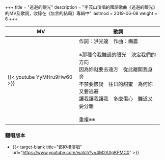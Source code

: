 +++
title = "逃避的眼光"
description = "李茂山演唱的國語歌曲《逃避的眼光》的MV及歌詞，收錄在《無言的結局》專輯中"
lastmod = 2019-06-08
weight = 6
+++

MV  | 歌詞  
--------------|-------
{{< youtube YyMHru9Hw60 >}}|作詞：洪光達　作曲：梅農<br/><br/>※那種令我難過的眼光　決定我們的方向<br/>因為妳就要去遠方　從此離開我身旁<br/>不禁要懷疑　往日的甜蜜　為何妳又要逃避<br/>讓我讓我讓我　多麼傷心　難道又要分離<br/><br/>重複※※

### 翻唱版本

* {{< target-blank title="鄭椏樺演唱" url="https://www.youtube.com/watch?v=4M2AXgKPMC0" >}}